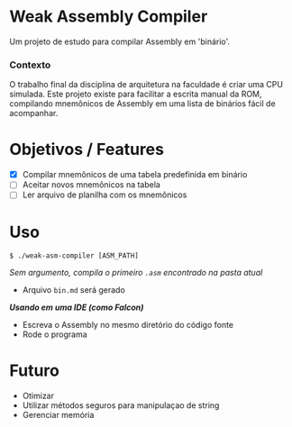 # Weak Assembly Compiler

Um projeto de estudo para compilar Assembly em 'binário'.

### Contexto

O trabalho final da disciplina de arquitetura na faculdade é criar uma CPU simulada.
Este projeto existe para facilitar a escrita manual da ROM, compilando mnemônicos de Assembly em uma lista de binários fácil de acompanhar.

# Objetivos / Features

   * [x] Compilar mnemônicos de uma tabela predefinida em binário
   * [ ] Aceitar novos mnemônicos na tabela
   * [ ] Ler arquivo de planilha com os mnemônicos

# Uso

```console
$ ./weak-asm-compiler [ASM_PATH]
```
   *Sem argumento, compila o primeiro `.asm` encontrado na pasta atual*

   - Arquivo `bin.md` será gerado

***Usando em uma IDE (como Falcon)***
   - Escreva o Assembly no mesmo diretório do código fonte
   - Rode o programa

# Futuro

  * Otimizar
  * Utilizar métodos seguros para manipulaçao de string
  * Gerenciar memória

